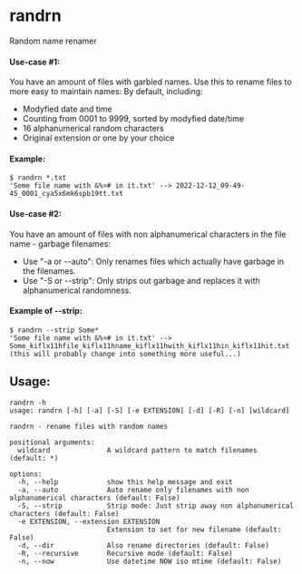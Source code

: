 # randrn
Random name renamer
#### Use-case #1:
You have an amount of files with garbled names. Use this to rename files to more easy to maintain names:
By default, including:
- Modyfied date and time
- Counting from 0001 to 9999, sorted by modyfied date/time
- 16 alphanumerical random characters
- Original extension or one by your choice

#### Example:
```
$ randrn *.txt
'Some file name with &%¤# in it.txt' --> 2022-12-12_09-49-45_0001_cya5x6mk6spb19tt.txt
```
#### Use-case #2:
You have an amount of files with non alphanumerical characters in the file name - garbage filenames:
- Use "-a or --auto": Only renames files which actually have garbage in the filenames.
- Use "-S or --strip": Only strips out garbage and replaces it with alphanumerical randomness.

#### Example of --strip:
```
$ randrn --strip Some*
'Some file name with &%¤# in it.txt' --> Some_kiflx11hfile_kiflx11hname_kiflx11hwith_kiflx11hin_kiflx11hit.txt
(this will probably change into something more useful...)
```
## Usage:
```
randrn -h
usage: randrn [-h] [-a] [-S] [-e EXTENSION] [-d] [-R] [-n] [wildcard]

randrn - rename files with random names

positional arguments:
  wildcard              A wildcard pattern to match filenames (default: *)

options:
  -h, --help            show this help message and exit
  -a, --auto            Auto rename only filenames with non alphanumerical characters (default: False)
  -S, --strip           Strip mode: Just strip away non alphanumerical characters (default: False)
  -e EXTENSION, --extension EXTENSION
                        Extension to set for new filename (default: False)
  -d, --dir             Also rename directories (default: False)
  -R, --recursive       Recursive mode (default: False)
  -n, --now             Use datetime NOW iso mtime (default: False)
```

